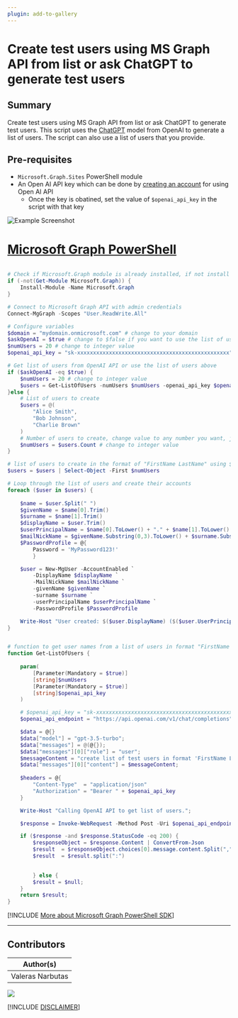 ```yaml
---
plugin: add-to-gallery
---
```


# Create test users using MS Graph API from list or ask ChatGPT to generate test users

## Summary

Create test users using MS Graph API from list or ask ChatGPT to generate test users. This script uses the [ChatGPT](https://openai.com/blog/chatgpt/) model from OpenAI to generate a list of users. The script can also use a list of users that you provide.

## Pre-requisites

- `Microsoft.Graph.Sites` PowerShell module
- An Open AI API key which can be done by [creating an account](https://platform.openai.com/signup/) for using Open AI API
    - Once the key is obatined, set the value of `$openai_api_key` in the script with that key

![Example Screenshot](assets/example.png)

# [Microsoft Graph PowerShell](#tab/graphps)

```powershell

# Check if Microsoft.Graph module is already installed, if not install it
if (-not(Get-Module Microsoft.Graph)) {
    Install-Module -Name Microsoft.Graph
}

# Connect to Microsoft Graph API with admin credentials
Connect-MgGraph -Scopes "User.ReadWrite.All"

# Configure variables
$domain = "mydomain.onmicrosoft.com" # change to your domain
$askOpenAI = $true # change to $false if you want to use the list of users above
$numUsers = 20 # change to integer value
$openai_api_key = "sk-xxxxxxxxxxxxxxxxxxxxxxxxxxxxxxxxxxxxxxxxxxxxxxxx";

# Get list of users from OpenAI API or use the list of users above
if ($askOpenAI -eq $true) {
    $numUsers = 20 # change to integer value
    $users = Get-ListOfUsers -numUsers $numUsers -openai_api_key $openai_api_key
}else {
    # List of users to create
    $users = @(
        "Alice Smith",
        "Bob Johnson",
        "Charlie Brown"
    )
    # Number of users to create, change value to any number you want, just not exceeding the number of users in the list
    $numUsers = $users.Count # change to integer value
}

# list of users to create in the format of "FirstName LastName" using $numUsers
$users = $users | Select-Object -First $numUsers

# Loop through the list of users and create their accounts
foreach ($user in $users) {
 
    $name = $user.Split(" ")
    $givenName = $name[0].Trim()
    $surname = $name[1].Trim()
    $displayName = $user.Trim()
    $userPrincipalName = $name[0].ToLower() + "." + $name[1].ToLower() + "@" + $domain
    $mailNickName = $givenName.Substring(0,3).ToLower() + $surname.Substring(0,3).ToLower() + (Get-Random -Minimum 100 -Maximum 999).ToString()
    $PasswordProfile = @{
        Password = 'MyPassword123!'
        }

    $user = New-MgUser -AccountEnabled `
        -DisplayName $displayName `
        -MailNickName $mailNickName `
        -givenName $givenName `
        -surname $surname `
        -userPrincipalName $userPrincipalName `
        -PasswordProfile $PasswordProfile 

    Write-Host "User created: $($user.DisplayName) ($($user.UserPrincipalName))"
}


# function to get user names from a list of users in format "FirstName LastName"
function Get-ListOfUsers {
    
    param(
        [Parameter(Mandatory = $true)]
        [string]$numUsers
        [Parameter(Mandatory = $true)]
        [string]$openai_api_key
    )

    # $openai_api_key = "sk-xxxxxxxxxxxxxxxxxxxxxxxxxxxxxxxxxxxxxxxxxxxxxxxx";
    $openai_api_endpoint = "https://api.openai.com/v1/chat/completions";

    $data = @{}
    $data["model"] = "gpt-3.5-turbo";
    $data["messages"] = @(@{});
    $data["messages"][0]["role"] = "user";
    $messageContent = "create list of test users in format 'FirstName LastName' separated by :. Number or records to create: $numUsers ";
    $data["messages"][0]["content"] = $messageContent;
    
    $headers = @{
        "Content-Type"  = "application/json"
        "Authorization" = "Bearer " + $openai_api_key
    }

    Write-Host "Calling OpenAI API to get list of users.";

    $response = Invoke-WebRequest -Method Post -Uri $openai_api_endpoint -Headers $headers -Body ($data | ConvertTo-Json);

    if ($response -and $response.StatusCode -eq 200) {
        $responseObject = $response.Content | ConvertFrom-Json
        $result  = $responseObject.choices[0].message.content.Split(",")
        $result  = $result.split(":")
        

        } else {
        $result = $null;
    }
    return $result;
}


```
[!INCLUDE [More about Microsoft Graph PowerShell SDK](../../docfx/includes/MORE-GRAPHSDK.md)]
***

## Contributors

| Author(s) |
|-----------|
| Valeras Narbutas|



<img src="https://m365-visitor-stats.azurewebsites.net/script-samples/scripts/graph-create-test-users-with-chat-gpt?labelText=Visitors" class="img-visitor" aria-hidden="true" />


[!INCLUDE [DISCLAIMER](../../docfx/includes/DISCLAIMER.md)]
